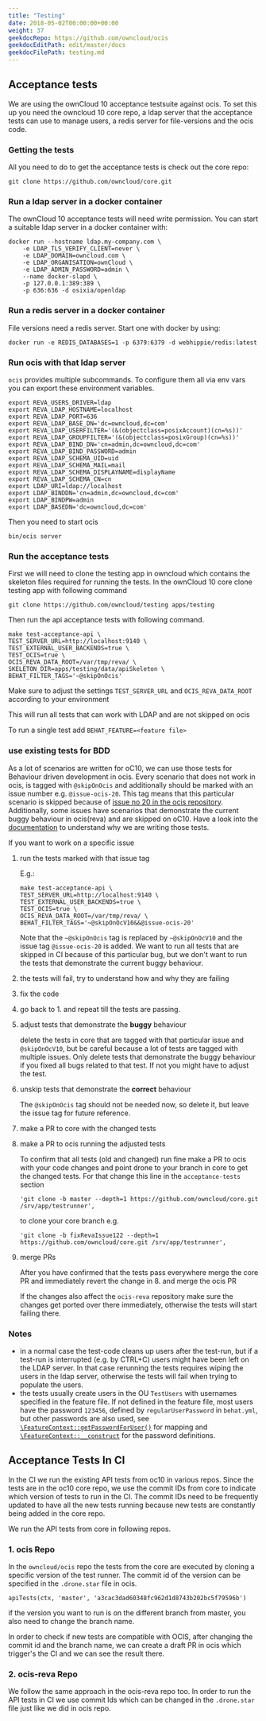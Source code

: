 ```yaml
---
title: "Testing"
date: 2018-05-02T00:00:00+00:00
weight: 37
geekdocRepo: https://github.com/owncloud/ocis
geekdocEditPath: edit/master/docs
geekdocFilePath: testing.md
---
```



## Acceptance tests

We are using the ownCloud 10 acceptance testsuite against ocis. To set this up you need the owncloud 10 core repo, a ldap server that the acceptance tests can use to manage users, a redis server for file-versions and the ocis code.

### Getting the tests

All you need to do to get the acceptance tests is check out the core repo:
```
git clone https://github.com/owncloud/core.git
```

### Run a ldap server in a docker container

The ownCloud 10 acceptance tests will need write permission. You can start a suitable ldap server in a docker container with:

```
docker run --hostname ldap.my-company.com \
    -e LDAP_TLS_VERIFY_CLIENT=never \
    -e LDAP_DOMAIN=owncloud.com \
    -e LDAP_ORGANISATION=ownCloud \
    -e LDAP_ADMIN_PASSWORD=admin \
    --name docker-slapd \
    -p 127.0.0.1:389:389 \
    -p 636:636 -d osixia/openldap
```
### Run a redis server in a docker container

File versions need a redis server. Start one with docker by using:

`docker run -e REDIS_DATABASES=1 -p 6379:6379 -d webhippie/redis:latest`

### Run ocis with that ldap server

`ocis` provides multiple subcommands. To configure them all via env vars you can export these environment variables.

```
export REVA_USERS_DRIVER=ldap
export REVA_LDAP_HOSTNAME=localhost
export REVA_LDAP_PORT=636
export REVA_LDAP_BASE_DN='dc=owncloud,dc=com'
export REVA_LDAP_USERFILTER='(&(objectclass=posixAccount)(cn=%s))'
export REVA_LDAP_GROUPFILTER='(&(objectclass=posixGroup)(cn=%s))'
export REVA_LDAP_BIND_DN='cn=admin,dc=owncloud,dc=com'
export REVA_LDAP_BIND_PASSWORD=admin
export REVA_LDAP_SCHEMA_UID=uid
export REVA_LDAP_SCHEMA_MAIL=mail
export REVA_LDAP_SCHEMA_DISPLAYNAME=displayName
export REVA_LDAP_SCHEMA_CN=cn
export LDAP_URI=ldap://localhost
export LDAP_BINDDN='cn=admin,dc=owncloud,dc=com'
export LDAP_BINDPW=admin
export LDAP_BASEDN='dc=owncloud,dc=com'
```

Then you need to start ocis
```
bin/ocis server
```

### Run the acceptance tests
First we will need to clone the testing app in owncloud which contains the skeleton files required for running the tests.
In the ownCloud 10 core clone testing app with following command

```
git clone https://github.com/owncloud/testing apps/testing
```

Then run the api acceptance tests with following command.
```
make test-acceptance-api \
TEST_SERVER_URL=http://localhost:9140 \
TEST_EXTERNAL_USER_BACKENDS=true \
TEST_OCIS=true \
OCIS_REVA_DATA_ROOT=/var/tmp/reva/ \
SKELETON_DIR=apps/testing/data/apiSkeleton \
BEHAT_FILTER_TAGS='~@skipOnOcis'
```

Make sure to adjust the settings `TEST_SERVER_URL` and `OCIS_REVA_DATA_ROOT` according to your environment

This will run all tests that can work with LDAP and are not skipped on ocis

To run a single test add `BEHAT_FEATURE=<feature file>`

### use existing tests for BDD

As a lot of scenarios are written for oC10, we can use those tests for Behaviour driven development in ocis.
Every scenario that does not work in ocis, is tagged with `@skipOnOcis` and additionally should be marked with an issue number e.g. `@issue-ocis-20`.
This tag means that this particular scenario is skipped because of [issue no 20 in the ocis repository](https://github.com/owncloud/ocis/issues/20).
Additionally, some issues have scenarios that demonstrate the current buggy behaviour in ocis(reva) and are skipped on oC10.
Have a look into the [documentation](https://doc.owncloud.com/server/developer_manual/testing/acceptance-tests.html#writing-scenarios-for-bugs) to understand why we are writing those tests.

If you want to work on a specific issue

1.  run the tests marked with that issue tag

    E.g.:
    ```
    make test-acceptance-api \
    TEST_SERVER_URL=http://localhost:9140 \
    TEST_EXTERNAL_USER_BACKENDS=true \
    TEST_OCIS=true \
    OCIS_REVA_DATA_ROOT=/var/tmp/reva/ \
    BEHAT_FILTER_TAGS='~@skipOnOcV10&&@issue-ocis-20'
    ```

    Note that the `~@skipOnOcis` tag is replaced by `~@skipOnOcV10` and the issue tag `@issue-ocis-20` is added.
    We want to run all tests that are skipped in CI because of this particular bug, but we don't want to run the tests
    that demonstrate the current buggy behaviour.

2.  the tests will fail, try to understand how and why they are failing
3.  fix the code
4.  go back to 1. and repeat till the tests are passing.
5.  adjust tests that demonstrate the **buggy** behaviour

    delete the tests in core that are tagged with that particular issue and `@skipOnOcV10`, but be careful because a lot of tests are tagged with multiple issues.
    Only delete tests that demonstrate the buggy behaviour if you fixed all bugs related to that test. If not you might have to adjust the test.
6.  unskip tests that demonstrate the **correct** behaviour

    The `@skipOnOcis` tag should not be needed now, so delete it, but leave the issue tag for future reference.
7.  make a PR to core with the changed tests
8.  make a PR to ocis running the adjusted tests

    To confirm that all tests (old and changed) run fine make a PR to ocis with your code changes and point drone to your branch in core to get the changed tests.
    For that change this line in the `acceptance-tests` section

    `'git clone -b master --depth=1 https://github.com/owncloud/core.git /srv/app/testrunner',`

    to clone your core branch e.g.

    `'git clone -b fixRevaIssue122 --depth=1 https://github.com/owncloud/core.git /srv/app/testrunner',`

9.  merge PRs

    After you have confirmed that the tests pass everywhere merge the core PR and immediately revert the change in 8. and merge the ocis PR

    If the changes also affect the `ocis-reva` repository make sure the changes get ported over there immediately, otherwise the tests will start failing there.


### Notes
- in a normal case the test-code cleans up users after the test-run, but if a test-run is interrupted (e.g. by CTRL+C) users might have been left on the LDAP server. In that case rerunning the tests requires wiping the users in the ldap server, otherwise the tests will fail when trying to populate the users.
- the tests usually create users in the OU `TestUsers` with usernames specified in the feature file. If not defined in the feature file, most users have the password `123456`, defined by `regularUserPassword` in `behat.yml`, but other passwords are also used, see [`\FeatureContext::getPasswordForUser()`](https://github.com/owncloud/core/blob/master/tests/acceptance/features/bootstrap/FeatureContext.php#L386) for mapping and [`\FeatureContext::__construct`](https://github.com/owncloud/core/blob/master/tests/acceptance/features/bootstrap/FeatureContext.php#L1668) for the password definitions.

## Acceptance Tests In CI
In the CI we run the existing API tests from oc10 in various repos. Since the tests are in the oc10 core repo, we use the commit IDs from core to indicate which version of tests to run in the CI. The commit IDs need to be frequently updated to have all the new tests running because new tests are constantly being added in the core repo.

We run the API tests from core in following repos.

### 1. ocis Repo
In the `owncloud/ocis` repo the tests from the core are executed by cloning a specific version of the test runner. The commit id of the version can be specified in the `.drone.star` file in ocis.
```
apiTests(ctx, 'master', 'a3cac3dad60348fc962d1d8743b202bc5f79596b')
```
if the version you want to run is on the different branch from master, you also need to change the branch name.

In order to check if new tests are compatible with OCIS, after changing the commit id and the branch name, we can create a draft PR in ocis which trigger's the CI and we can see the result there.

### 2. ocis-reva Repo
We follow the same approach in the ocis-reva repo too. In order to run the API tests in CI we use commit Ids which can be changed in the `.drone.star` file just like we did in ocis repo.